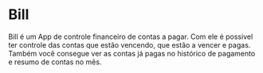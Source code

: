 # Bill
Bill é um App de controle financeiro de contas a pagar. Com ele é possivel ter controle das contas que estão vencendo, que estão a vencer e pagas. Também você consegue ver as contas já pagas no histórico de pagamento e resumo de contas no mês.
